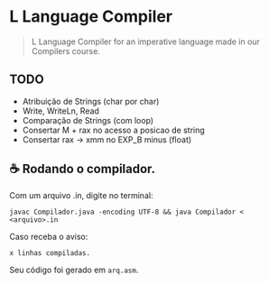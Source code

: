 # L Language Compiler

> L Language Compiler for an imperative language made in our Compilers course.

## TODO

- Atribuição de Strings (char por char)
- Write, WriteLn, Read
- Comparação de Strings (com loop)
- Consertar M + rax no acesso a posicao de string
- Consertar rax -> xmm no EXP_B minus (float)

## ☕ Rodando o compilador.

Com um arquivo .in, digite no terminal:

```
javac Compilador.java -encoding UTF-8 && java Compilador < <arquivo>.in
```

Caso receba o aviso:
```
x linhas compiladas.
```

Seu código foi gerado em `arq.asm`. 
